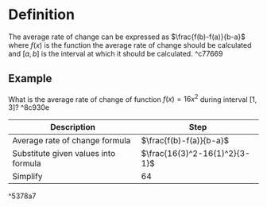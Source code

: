 # Definition
The average rate of change can be expressed as $\frac{f(b)-f(a)}{b-a}$ where $f(x)$ is the function the average rate of change should be calculated and $[a,b]$ is the interval at which it should be calculated. ^c77669

## Example
<!---AP Calculus AB A, Unit 3, Lesson 1, Page 2--->
What is the average rate of change of function $f(x)=16x^2$ during interval $[1,3]$? ^8c930e

| Description                          | Step                          |
| ------------------------------------ | ----------------------------- |
| Average rate of change formula       | $\frac{f(b)-f(a)}{b-a}$       |
| Substitute given values into formula | $\frac{16(3)^2-16(1)^2}{3-1}$ |
| Simplify                             | $64$                          |

^5378a7

